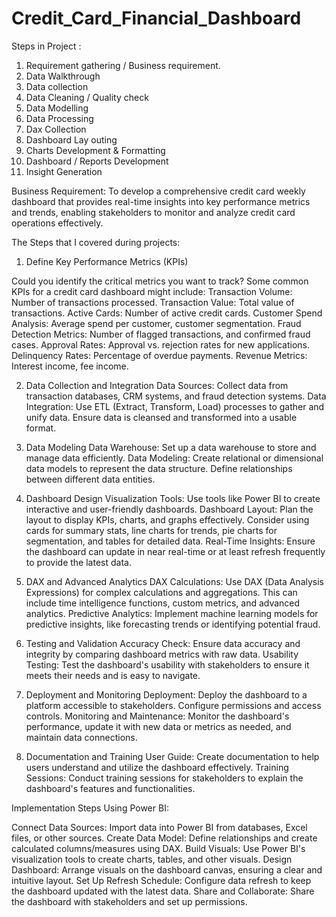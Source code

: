 # Credit_Card_Financial_Dashboard
  Steps in Project :
1. Requirement gathering / Business requirement.
2. Data Walkthrough
3. Data collection
4. Data Cleaning / Quality check 
5. Data Modelling 
6. Data Processing
7. Dax Collection
8. Dashboard Lay outing
9. Charts Development & Formatting
10. Dashboard / Reports Development
11. Insight Generation

Business Requirement: To develop a comprehensive credit card weekly dashboard that provides real-time insights into key performance metrics and trends, enabling stakeholders to monitor and analyze credit card operations effectively.

The Steps that I covered during projects:

1. Define Key Performance Metrics (KPIs)

Could you identify the critical metrics you want to track? Some common KPIs for a credit card dashboard might include:
Transaction Volume: Number of transactions processed.
Transaction Value: Total value of transactions.
Active Cards: Number of active credit cards.
Customer Spend Analysis: Average spend per customer, customer segmentation.
Fraud Detection Metrics: Number of flagged transactions, and confirmed fraud cases.
Approval Rates: Approval vs. rejection rates for new applications.
Delinquency Rates: Percentage of overdue payments.
Revenue Metrics: Interest income, fee income.

2. Data Collection and Integration
Data Sources: Collect data from transaction databases, CRM systems, and fraud detection systems.
Data Integration: Use ETL (Extract, Transform, Load) processes to gather and unify data. Ensure data is cleansed and transformed into a usable format.

3. Data Modeling
Data Warehouse: Set up a data warehouse to store and manage data efficiently.
Data Modeling: Create relational or dimensional data models to represent the data structure. Define relationships between different data entities.

4. Dashboard Design
Visualization Tools: Use tools like Power BI to create interactive and user-friendly dashboards.
Dashboard Layout: Plan the layout to display KPIs, charts, and graphs effectively. Consider using cards for summary stats, line charts for trends, pie charts for segmentation, and tables for detailed data.
Real-Time Insights: Ensure the dashboard can update in near real-time or at least refresh frequently to provide the latest data.

5. DAX and Advanced Analytics
DAX Calculations: Use DAX (Data Analysis Expressions) for complex calculations and aggregations. This can include time intelligence functions, custom metrics, and advanced analytics.
Predictive Analytics: Implement machine learning models for predictive insights, like forecasting trends or identifying potential fraud.

6. Testing and Validation
Accuracy Check: Ensure data accuracy and integrity by comparing dashboard metrics with raw data.
Usability Testing: Test the dashboard's usability with stakeholders to ensure it meets their needs and is easy to navigate.

7. Deployment and Monitoring
Deployment: Deploy the dashboard to a platform accessible to stakeholders. Configure permissions and access controls.
Monitoring and Maintenance: Monitor the dashboard's performance, update it with new data or metrics as needed, and maintain data connections.

8. Documentation and Training
User Guide: Create documentation to help users understand and utilize the dashboard effectively.
Training Sessions: Conduct training sessions for stakeholders to explain the dashboard's features and functionalities.

Implementation Steps Using Power BI:

Connect Data Sources: Import data into Power BI from databases, Excel files, or other sources.
Create Data Model: Define relationships and create calculated columns/measures using DAX.
Build Visuals: Use Power BI's visualization tools to create charts, tables, and other visuals.
Design Dashboard: Arrange visuals on the dashboard canvas, ensuring a clear and intuitive layout.
Set Up Refresh Schedule: Configure data refresh to keep the dashboard updated with the latest data.
Share and Collaborate: Share the dashboard with stakeholders and set up permissions.

